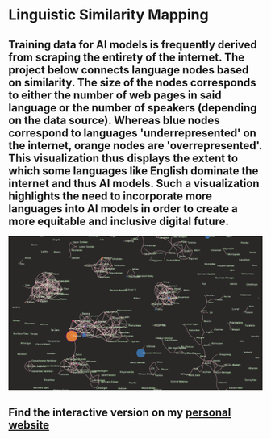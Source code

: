# Linguistic Similarity Mapping

## Training data for AI models is frequently derived from scraping the entirety of the internet. The project below connects language nodes based on similarity. The size of the nodes corresponds to either the number of web pages in said language or the number of speakers (depending on the data source). Whereas blue nodes correspond to languages 'underrepresented' on the internet, orange nodes are 'overrepresented'. This visualization thus displays the extent to which some languages like English dominate the internet and thus AI models. Such a visualization highlights the need to incorporate more languages into AI models in order to create a more equitable and inclusive digital future.

![alt text](https://github.com/s-cafferty-nlp/linguistic_similarity_mapping/blob/main/data/Screenshot.png?raw=true)

## Find the interactive version on my [personal website](https://www.s-cafferty.com/technologist-nlp)
